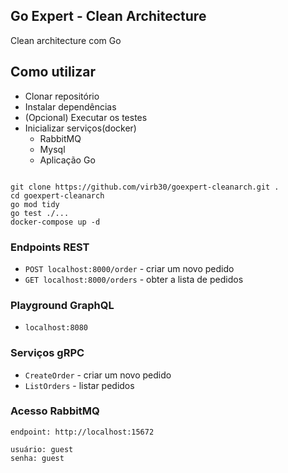 ## Go Expert - Clean Architecture

Clean architecture com Go

## Como utilizar

- Clonar repositório
- Instalar dependências
- (Opcional) Executar os testes
- Inicializar serviços(docker)
    - RabbitMQ
    - Mysql
    - Aplicação Go


```console

git clone https://github.com/virb30/goexpert-cleanarch.git .
cd goexpert-cleanarch
go mod tidy
go test ./...
docker-compose up -d

```

### Endpoints REST

- `POST localhost:8000/order` - criar um novo pedido
- `GET localhost:8000/orders` - obter a lista de pedidos

### Playground GraphQL

- `localhost:8080`

### Serviços gRPC

- `CreateOrder` - criar um novo pedido
- `ListOrders` - listar pedidos

### Acesso RabbitMQ

```
endpoint: http://localhost:15672

usuário: guest
senha: guest

```
